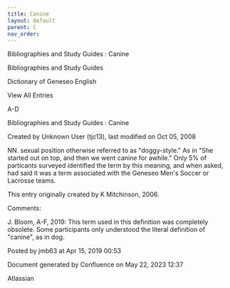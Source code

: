```yaml
---
title: Canine
layout: default
parent: C
nav_order:
---
```


Bibliographies and Study Guides : Canine

Bibliographies and Study Guides

Dictionary of Geneseo English

View All Entries

A-D

Bibliographies and Study Guides : Canine

Created by  Unknown User (tjc13), last modified on Oct 05, 2008

NN. sexual position otherwise referred to as &quot;doggy-style.&quot; As in &quot;She started out on top, and then we went canine for awhile.&quot; Only 5% of particants surveyed identified the term by this meaning, and when asked, had said it was a term associated with the Geneseo Men's Soccer or Lacrosse teams.

This entry originally created by K Mitchinson, 2006.

Comments:

J. Bloom, A-F, 2019: This term used in this definition was completely obsolete. Some participants only understood the literal definition of &quot;canine&quot;, as in dog. 

Posted by jmb63 at Apr 15, 2019 00:53

Document generated by Confluence on May 22, 2023 12:37

Atlassian
